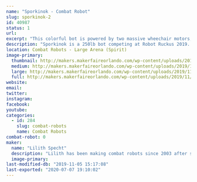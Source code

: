 ```yaml
---
name: "Sporkinok - Combat Robot"
slug: sporkinok-2
id: 40987
status: 1
url: 
excerpt: "This colorful bot is powered by two massive wheechair motors, sports tires from a golf cart, and attacks its opponents with a oversized spork which is slammed into the other bot by a gokart motor."
description: "Sporkinok is a 250lb bot competing at Robot Ruckus 2019. It'll smash, bounce, and maybe serve you some food!"
location: Combat Robots - Large Arena (Spirit)
image-primary:
  thumbnail: http://makers.makerfaireorlando.com/wp-content/uploads/2019/11/KIMG0584-1-150x150.jpg
  medium: http://makers.makerfaireorlando.com/wp-content/uploads/2019/11/KIMG0584-1-300x169.jpg
  large: http://makers.makerfaireorlando.com/wp-content/uploads/2019/11/KIMG0584-1-1024x576.jpg
  full: http://makers.makerfaireorlando.com/wp-content/uploads/2019/11/KIMG0584-1.jpg
website: 
email: 
twitter: 
instagram: 
facebook: 
youtube: 
categories:
  - id: 284
    slug: combat-robots
    name: Combat Robots
combat-robot: 0
maker:
  name: "Lilith Specht"
  description: "Lilith has been making combat robots since 2003 after seeing it on Comedy Central's BattleBots. From the one pound Antweights, all the way to the 250 pound Heavyweights, she has made them all! She's entirely self-taught in a slew of mechanical things; She can weld, machine, design, and generally fabricate. Her favorite material is steel and her favorite color is grease."
  image-primary: 
last-modified-db: "2019-11-05 15:17:08"
last-exported: "2020-07-07 19:10:02"
---
```

